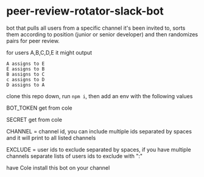 # peer-review-rotator-slack-bot

bot that pulls all users from a specific channel it's been invited to, sorts them according to position (junior or senior developer) and then randomizes
pairs for peer review.

for users A,B,C,D,E it might output

```
A assigns to E
E assigns to B
B assigns to C
c assigns to D
D assigns to A
```

clone this repo down, run `npm i`, then add an env with the following values

BOT_TOKEN get from cole

SECRET get from cole

CHANNEL = channel id, you can include multiple ids separated by spaces and it will print to all listed channels

EXCLUDE = user ids to exclude separated by spaces, if you have multiple channels separate lists of users ids to exclude with ":"

have Cole install this bot on your channel
